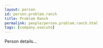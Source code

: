 ```yaml
---
layout: person
id: person.problem.ranch
title: Problem Ranch
permalink: people/person.problem.ranch.html
tags: [company.execute]
---
```


Person details...